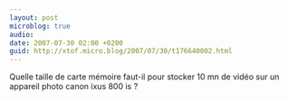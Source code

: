 ```yaml
---
layout: post
microblog: true
audio: 
date: 2007-07-30 02:00 +0200
guid: http://xtof.micro.blog/2007/07/30/t176640002.html
---
```

Quelle taille de carte mémoire faut-il pour stocker 10 mn de vidéo sur un appareil photo canon ixus 800 is ?
